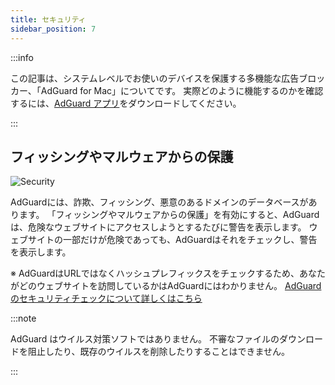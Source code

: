 ```yaml
---
title: セキュリティ
sidebar_position: 7
---
```


:::info

この記事は、システムレベルでお使いのデバイスを保護する多機能な広告ブロッカー、「AdGuard for Mac」についてです。 実際どのように機能するのかを確認するには、[AdGuard アプリ](https://agrd.io/download-kb-adblock)をダウンロードしてください。

:::

## フィッシングやマルウェアからの保護

![Security](https://cdn.adtidy.org/content/kb/ad_blocker/mac/security.png)

AdGuardには、詐欺、フィッシング、悪意のあるドメインのデータベースがあります。 「フィッシングやマルウェアからの保護」を有効にすると、AdGuard は、危険なウェブサイトにアクセスしようとするたびに警告を表示します。 ウェブサイトの一部だけが危険であっても、AdGuardはそれをチェックし、警告を表示します。

※ AdGuardはURLではなくハッシュプレフィックスをチェックするため、あなたがどのウェブサイトを訪問しているかはAdGuardにはわかりません。 [AdGuardのセキュリティチェックについて詳しくはこちら](/general/browsing-security)

:::note

AdGuard はウイルス対策ソフトではありません。 不審なファイルのダウンロードを阻止したり、既存のウイルスを削除したりすることはできません。

:::

